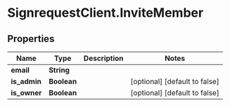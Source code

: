 # SignrequestClient.InviteMember

## Properties
Name | Type | Description | Notes
------------ | ------------- | ------------- | -------------
**email** | **String** |  | 
**is_admin** | **Boolean** |  | [optional] [default to false]
**is_owner** | **Boolean** |  | [optional] [default to false]


